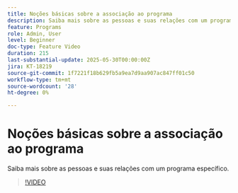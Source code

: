 ```yaml
---
title: Noções básicas sobre a associação ao programa
description: Saiba mais sobre as pessoas e suas relações com um programa específico.
feature: Programs
role: Admin, User
level: Beginner
doc-type: Feature Video
duration: 215
last-substantial-update: 2025-05-30T00:00:00Z
jira: KT-18219
source-git-commit: 1f7221f18b629fb5a9ea7d9aa907ac847ff01c50
workflow-type: tm+mt
source-wordcount: '28'
ht-degree: 0%

---
```



# Noções básicas sobre a associação ao programa

Saiba mais sobre as pessoas e suas relações com um programa específico.

>[!VIDEO](https://video.tv.adobe.com/v/3463197/?learn=on&enablevpops&captions=por_br)
